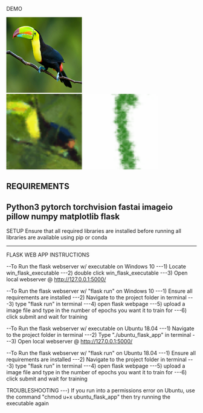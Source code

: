 DEMO

<img src="toucan.jpg" width="200" height="200">
<img src="output_1581024838.7283819.gif" width="400" height="200">

REQUIREMENTS
-------------------------------------------------------------------------------------------------------------------------------
Python3
pytorch
torchvision
fastai
imageio
pillow
numpy
matplotlib
flask
-------------------------------------------------------------------------------------------------------------------------------
SETUP
Ensure that all required libraries are installed before running
all libraries are available using pip or conda

-------------------------------------------------------------------------------------------------------------------------------
FLASK WEB APP INSTRUCTIONS

--To Run the flask webserver w/ executable on Windows 10
---1) Locate win_flask_executable
---2) double click win_flask_executable
---3) Open local webserver @ http://127.0.0.1:5000/

--To Run the flask webserver w/ "flask run" on Windows 10
---1) Ensure all requirements are installed
---2) Navigate to the project folder in terminal
---3) type "flask run" in terminal
---4) open flask webpage
---5) upload a image file and type in the number of epochs you want it to train for
---6) click submit and wait for training





--To Run the flask webserver w/ executable on Ubuntu 18.04
---1) Navigate to the project folder in terminal
---2) Type "./ubuntu_flask_app" in terminal
---3) Open local webserver @ http://127.0.0.1:5000/


--To Run the flask webserver w/ "flask run" on Ubuntu 18.04
---1) Ensure all requirements are installed
---2) Navigate to the project folder in terminal
---3) type "flask run" in terminal
---4) open flask webpage
---5) upload a image file and type in the number of epochs you want it to train for
---6) click submit and wait for training

TROUBLESHOOTING
---) If you run into a permissions error on Ubuntu, use the command "chmod u+x ubuntu_flask_app" then try running the executable again


